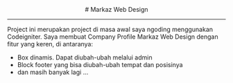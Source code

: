 <center># Markaz Web Design</center>
<hr>
Project ini merupakan project di masa awal saya ngoding menggunakan Codeigniter. Saya membuat Company Profile Markaz Web Design dengan fitur yang keren, di antaranya:
<ul>
<li>Box dinamis. Dapat diubah-ubah melalui admin</li>
<li>Block footer yang bisa diubah-ubah tempat dan posisinya</li>
<li>dan masih banyak lagi ...</li>
</ul>
